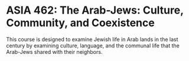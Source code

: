 # ASIA 462: The Arab-Jews: Culture, Community, and Coexistence

This course is designed to examine Jewish life in Arab lands in the last century by examining culture, language, and the communal life that the Arab-Jews shared with their neighbors.